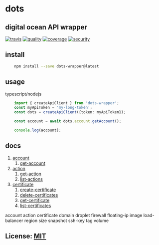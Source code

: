 # dots

## **digital ocean** API wrapper

[![travis](https://img.shields.io/travis/pjpimentel/dots/v3.0.0.svg?longCache=true)](https://travis-ci.org/pjpimentel/dots)
[![quality](https://sonarcloud.io/api/project_badges/measure?branch=v3.0.0&project=dots&metric=alert_status)](https://sonarcloud.io/dashboard?branch=v3.0.0&id=dots)
[![coverage](https://sonarcloud.io/api/project_badges/measure?branch=v3.0.0&project=dots&metric=coverage)](https://sonarcloud.io/dashboard?branch=v3.0.0&id=dots)
[![security](https://sonarcloud.io/api/project_badges/measure?branch=v3.0.0&project=dots&metric=security_rating)](https://sonarcloud.io/dashboard?branch=v3.0.0&id=dots)

## install
``` bash
    npm install --save dots-wrapper@latest
```
## usage
typescript/nodejs
``` typescript
    import { createApiClient } from 'dots-wrapper';
    const myApiToken = 'my-long-token';
    const dots = createApiClient({token: myApiToken});

    const account = await dots.account.getAccount();

    console.log(account);
```
## docs

1. [account](src/modules/account/README.md#account)
    1. [get-account](src/modules/account/README.md#get-account)
1. [action](src/modules/action/README.md#action)
    1. [get-action](src/modules/action/README.md#get-action)
    1. [list-actions](src/modules/action/README.md#list-actions)
1. [certificate](src/modules/certificate/README.md#certificate)
    1. [create-certificate](src/modules/certificate/README.md#create-certificate)
    1. [delete-certificates](src/modules/certificate/README.md#delete-certificates)
    1. [get-certificate](src/modules/certificate/README.md#get-certificate)
    1. [list-certificates](src/modules/certificate/README.md#list-certificates)


account
action
certificate
domain
droplet
firewall
floating-ip
image
load-balancer
region
size
snapshot
ssh-key
tag
volume

## License: [MIT](LICENSE)